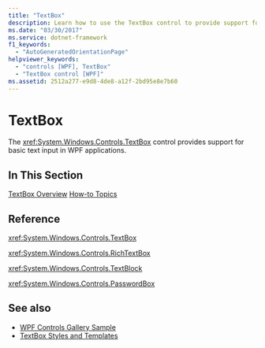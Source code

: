 ```yaml
---
title: "TextBox"
description: Learn how to use the TextBox control to provide support for basic text input in Windows Presentation Foundation (WPF) applications.
ms.date: "03/30/2017"
ms.service: dotnet-framework
f1_keywords: 
  - "AutoGeneratedOrientationPage"
helpviewer_keywords: 
  - "controls [WPF], TextBox"
  - "TextBox control [WPF]"
ms.assetid: 2512a277-e9d8-4de8-a12f-2bd95e8e7b60
---
```

# TextBox

The <xref:System.Windows.Controls.TextBox> control provides support for basic text input in WPF applications.

## In This Section

[TextBox Overview](textbox-overview.md)
[How-to Topics](textbox-how-to-topics.md)

## Reference

<xref:System.Windows.Controls.TextBox>

<xref:System.Windows.Controls.RichTextBox>

<xref:System.Windows.Controls.TextBlock>

<xref:System.Windows.Controls.PasswordBox>

## See also

- [WPF Controls Gallery Sample](https://github.com/Microsoft/WPF-Samples/tree/master/Getting%20Started/ControlsAndLayout)
- [TextBox Styles and Templates](textbox-styles-and-templates.md)
